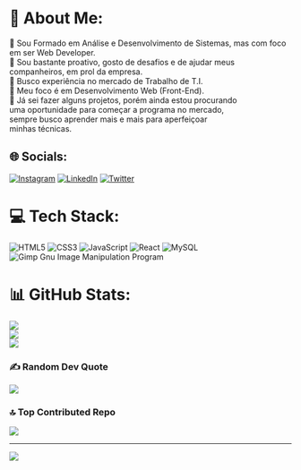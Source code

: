 # 💫 About Me:
🔭 Sou Formado em Análise e Desenvolvimento de Sistemas, mas com foco em ser Web Developer.<br>👯 Sou bastante proativo, gosto de desafios e de ajudar meus companheiros, em prol da empresa.<br>🤝 Busco experiência no mercado de Trabalho de T.I.<br>🌱 Meu foco é em Desenvolvimento Web (Front-End).<br>💬 Já sei fazer alguns projetos, porém ainda estou procurando <br>uma oportunidade para começar a programa no mercado, <br>sempre busco aprender mais e mais para aperfeiçoar <br>minhas técnicas.<br>


## 🌐 Socials:
[![Instagram](https://img.shields.io/badge/Instagram-%23E4405F.svg?logo=Instagram&logoColor=white)](https://instagram.com/https://www.instagram.com/maurolucas_souza/) [![LinkedIn](https://img.shields.io/badge/LinkedIn-%230077B5.svg?logo=linkedin&logoColor=white)](https://linkedin.com/in/https://www.linkedin.com/in/lucas-souza-446174209/) [![Twitter](https://img.shields.io/badge/Twitter-%231DA1F2.svg?logo=Twitter&logoColor=white)](https://twitter.com/https://twitter.com/MauroLu17424925) 

# 💻 Tech Stack:
![HTML5](https://img.shields.io/badge/html5-%23E34F26.svg?style=for-the-badge&logo=html5&logoColor=white) ![CSS3](https://img.shields.io/badge/css3-%231572B6.svg?style=for-the-badge&logo=css3&logoColor=white) ![JavaScript](https://img.shields.io/badge/javascript-%23323330.svg?style=for-the-badge&logo=javascript&logoColor=%23F7DF1E) ![React](https://img.shields.io/badge/react-%2320232a.svg?style=for-the-badge&logo=react&logoColor=%2361DAFB) ![MySQL](https://img.shields.io/badge/mysql-%2300f.svg?style=for-the-badge&logo=mysql&logoColor=white) ![Gimp Gnu Image Manipulation Program](https://img.shields.io/badge/Gimp-657D8B?style=for-the-badge&logo=gimp&logoColor=FFFFFF)
# 📊 GitHub Stats:
![](https://github-readme-stats.vercel.app/api?username=MauroLucasSouza1150&theme=react&hide_border=false&include_all_commits=false&count_private=false)<br/>
![](https://github-readme-streak-stats.herokuapp.com/?user=MauroLucasSouza1150&theme=react&hide_border=false)<br/>
![](https://github-readme-stats.vercel.app/api/top-langs/?username=MauroLucasSouza1150&theme=react&hide_border=false&include_all_commits=false&count_private=false&layout=compact)

### ✍️ Random Dev Quote
![](https://quotes-github-readme.vercel.app/api?type=horizontal&theme=radical)

### 🔝 Top Contributed Repo
![](https://github-contributor-stats.vercel.app/api?username=MauroLucasSouza1150&limit=5&theme=dark&combine_all_yearly_contributions=true)

---
[![](https://visitcount.itsvg.in/api?id=MauroLucasSouza1150&icon=0&color=0)](https://visitcount.itsvg.in)

<!-- Proudly created with GPRM ( https://gprm.itsvg.in ) -->
